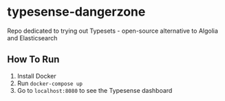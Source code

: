 # typesense-dangerzone
Repo dedicated to trying out Typesets - open-source alternative to Algolia and Elasticsearch

## How To Run

1. Install Docker
2. Run `docker-compose up`
3. Go to `localhost:8080` to see the Typesense dashboard
